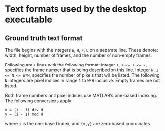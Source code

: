 # Text formats used by the desktop executable

## Ground truth text format

The file begins with the integers `W`, `H`, `F`, `L` on a separate line. These denote: width, height, number of frames, and the number of non-empty frames.

Following are `L` lines with the following format: integer `I`, `1 <= I <= F`, specifies the frame number that is being described on this line. Integer `N`, `1 <= N <= W*H`, specifies the number of pixels that will be listed. The following `N` integers are pixel indices in range `1` to `W*H` inclusive. Empty frames are not listed.

Both frame numbers and pixel indices use MATLAB's one-based indexing. The following conversions apply:
```
x = (i - 1) div H
y = (i - 1) mod H
```
where `i` is the one-based index, and `{x,y}` are zero-based coordinates.
